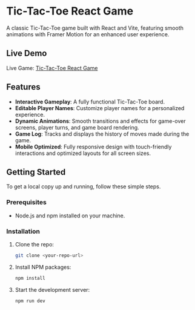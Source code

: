 # Tic-Tac-Toe React Game

A classic Tic-Tac-Toe game built with React and Vite, featuring smooth animations with Framer Motion for an enhanced user experience.

## Live Demo

Live Game: [Tic-Tac-Toe React Game](https://qs3h.github.io/React-Tic-Tac-Toe-Game/)

## Features

- **Interactive Gameplay**: A fully functional Tic-Tac-Toe board.
- **Editable Player Names**: Customize player names for a personalized experience.
- **Dynamic Animations**: Smooth transitions and effects for game-over screens, player turns, and game board rendering.
- **Game Log**: Tracks and displays the history of moves made during the game.
- **Mobile Optimized**: Fully responsive design with touch-friendly interactions and optimized layouts for all screen sizes.

## Getting Started

To get a local copy up and running, follow these simple steps.

### Prerequisites

- Node.js and npm installed on your machine.

### Installation

1. Clone the repo:
   ```sh
   git clone <your-repo-url>
   ```
2. Install NPM packages:
   ```sh
   npm install
   ```
3. Start the development server:
   ```sh
   npm run dev
   ```

